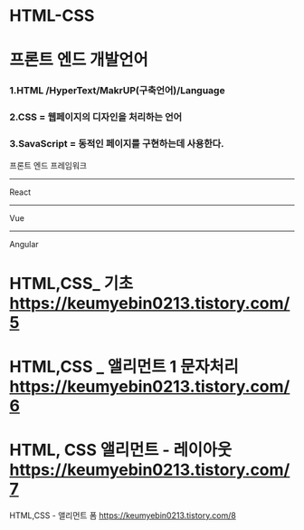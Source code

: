 # HTML-CSS


프론트 엔드 개발언어
=============
### 1.HTML /HyperText/MakrUP(구축언어)/Language
### 2.CSS = 웹페이지의 디자인을 처리하는 언어
### 3.SavaScript = 동적인 페이지를 구현하는데 사용한다.


프론트 엔드 프레임워크
*****
React
*****
Vue
*****
Angular



HTML,CSS_ 기초
https://keumyebin0213.tistory.com/5
=============

HTML,CSS _ 앨리먼트 1 문자처리
https://keumyebin0213.tistory.com/6
=============
HTML, CSS 앨리먼트 - 레이아웃
https://keumyebin0213.tistory.com/7
=============
HTML,CSS - 앨리먼트 폼
https://keumyebin0213.tistory.com/8

